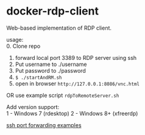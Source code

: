 # docker-rdp-client

Web-based implementation of RDP client.

usage:   
0. Clone repo
1. forward local port 3389 to RDP server using ssh
2. Put username to ./username
3. Put password to ./password 
4. `$ ./startAndRM.sh`
5. open in browser `http://127.0.0.1:8086/vnc.html`

OR use example script `rdpToRemoteServer.sh`

Add version support:   
1 - Windows 7 (rdesktop)
2 - Windows 8+ (xfreerdp)

[ssh port forwarding examples](http://pentestmonkey.net/cheat-sheet/ssh-cheat-sheet)

